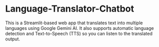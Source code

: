 # Language-Translator-Chatbot
This is a Streamlit-based web app that translates text into multiple languages using Google Gemini AI. It also supports automatic language detection and Text-to-Speech (TTS) so you can listen to the translated output.
